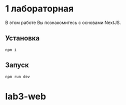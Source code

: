 # 1 лабораторная

В этом работе Вы познакомитесь с основами NextJS.

## Установка

`npm i`

## Запуск

`npm run dev`
# lab3-web
